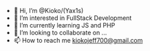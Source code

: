 - 👋 Hi, I’m @Kioko/(Yax1s)
- 👀 I’m interested in FullStack Development
- 🌱 I’m currently learning JS and PHP
- 💞️ I’m looking to collaborate on ...
- 📫 How to reach me kiokojeff700@gmail.com

<!---
Yax1s/Yax1s is a ✨ special ✨ repository because its `README.md` (this file) appears on your GitHub profile.
You can click the Preview link to take a look at your changes.
--->
